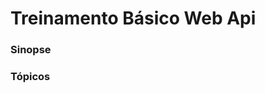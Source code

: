 # Treinamento Básico Web Api

### Sinopse ###
<p> 
   
</p>

### Tópicos ###



<!--
### Projeto ###

<p> 
Mediante o conhecimento adquirido, foi possível reciclar o conhecimento do .Net para .Net core.
Trabalhando com os verbos do protocolo HTTP. Além de realizar o CRUD de usuário, produto e categoria,
foi empregado boas práticas de documentação utilizando Swagger.
</p> 
<p align="center">
  <img src="https://github.com/Jeffconexion/App_ApisDataDriver/blob/main/webApi.gif" />
</p>

-->
